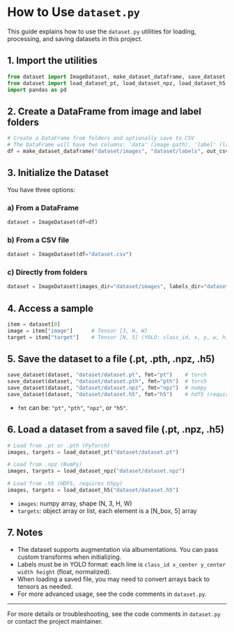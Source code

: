 # How to Use `dataset.py`

This guide explains how to use the `dataset.py` utilities for loading, processing, and saving datasets in this project.

## 1. Import the utilities

```python
from dataset import ImageDataset, make_dataset_dataframe, save_dataset
from dataset import load_dataset_pt, load_dataset_npz, load_dataset_h5
import pandas as pd
```

## 2. Create a DataFrame from image and label folders

```python
# Create a DataFrame from folders and optionally save to CSV
# The DataFrame will have two columns: 'data' (image path), 'label' (label path)
df = make_dataset_dataframe("dataset/images", "dataset/labels", out_csv="dataset.csv")
```

## 3. Initialize the Dataset

You have three options:

### a) From a DataFrame

```python
dataset = ImageDataset(df=df)
```

### b) From a CSV file

```python
dataset = ImageDataset(df="dataset.csv")
```

### c) Directly from folders

```python
dataset = ImageDataset(images_dir="dataset/images", labels_dir="dataset/labels")
```

## 4. Access a sample

```python
item = dataset[0]
image = item["image"]      # Tensor [3, H, W]
target = item["target"]    # Tensor [N, 5] (YOLO: class_id, x, y, w, h)
```

## 5. Save the dataset to a file (.pt, .pth, .npz, .h5)

```python
save_dataset(dataset, "dataset/dataset.pt", fmt="pt")    # torch
save_dataset(dataset, "dataset/dataset.pth", fmt="pth")  # torch
save_dataset(dataset, "dataset/dataset.npz", fmt="npz")  # numpy
save_dataset(dataset, "dataset/dataset.h5", fmt="h5")    # hdf5 (requires h5py)
```

- `fmt` can be: `"pt"`, `"pth"`, `"npz"`, or `"h5"`.

## 6. Load a dataset from a saved file (.pt, .npz, .h5)

```python
# Load from .pt or .pth (PyTorch)
images, targets = load_dataset_pt("dataset/dataset.pt")

# Load from .npz (NumPy)
images, targets = load_dataset_npz("dataset/dataset.npz")

# Load from .h5 (HDF5, requires h5py)
images, targets = load_dataset_h5("dataset/dataset.h5")
```

- `images`: numpy array, shape (N, 3, H, W)
- `targets`: object array or list, each element is a [N_box, 5] array

## 7. Notes

- The dataset supports augmentation via albumentations. You can pass custom transforms when initializing.
- Labels must be in YOLO format: each line is `class_id x_center y_center width height` (float, normalized).
- When loading a saved file, you may need to convert arrays back to tensors as needed.
- For more advanced usage, see the code comments in `dataset.py`.

---

For more details or troubleshooting, see the code comments in `dataset.py` or contact the project maintainer.
